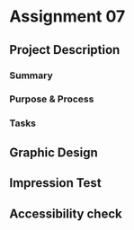 # Assignment 07

## Project Description
### Summary
### Purpose & Process
### Tasks

## Graphic Design


## Impression Test

## Accessibility check
